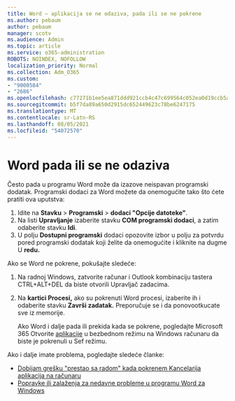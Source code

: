 ```yaml
---
title: Word – aplikacija se ne odaziva, pada ili se ne pokrene
ms.author: pebaum
author: pebaum
manager: scotv
ms.audience: Admin
ms.topic: article
ms.service: o365-administration
ROBOTS: NOINDEX, NOFOLLOW
localization_priority: Normal
ms.collection: Adm_O365
ms.custom:
- "9000584"
- "2686"
ms.openlocfilehash: c77271b1ee5ea871ddd921ccb4c47c699564c052ea0d19ccb5aabec2cfb5edc3
ms.sourcegitcommit: b5f7da89a650d2915dc652449623c78be6247175
ms.translationtype: MT
ms.contentlocale: sr-Latn-RS
ms.lasthandoff: 08/05/2021
ms.locfileid: "54072570"
---
```

# <a name="word-crashes-or-doesnt-respond"></a>Word pada ili se ne odaziva

Često pada u programu Word može da izazove neispavan programski dodatak. Programski dodaci za Word možete da onemogućite tako što ćete pratiti ova uputstva:

1. Idite na **Stavku**  >  **Programski**  >  **dodaci "Opcije datoteke"**.
2. Na listi **Upravljanje** izaberite stavku **COM programski dodaci**, a zatim odaberite stavku **Idi**.
3. U polju **Dostupni programski** dodaci opozovite izbor u polju za potvrdu pored programski dodatak koji želite da onemogućite i kliknite na dugme U **redu.**

Ako se Word ne pokrene, pokušajte sledeće:

1.   Na radnoj Windows, zatvorite računar i Outlook kombinaciju tastera CTRL+ALT+DEL da biste otvorili Upravljač zadacima. 
2. Na **kartici Procesi,** ako su pokrenuti Word procesi, izaberite ih i odaberite stavku **Završi zadatak.** Preporučuje se i da ponovootkucate sve iz memorije.

    Ako Word i dalje pada ili prekida kada se pokrene, pogledajte Microsoft 365 Otvorite [aplikacije](https://support.office.com/article/Open-Office-apps-in-safe-mode-on-a-Windows-PC-dedf944a-5f4b-4afb-a453-528af4f7ac72) u bezbednom režimu na Windows računaru da biste je pokrenuli u Sef režimu.

Ako i dalje imate problema, pogledajte sledeće članke: 
- [Dobijam grešku "prestao sa radom" kada pokrenem Kancelarija aplikacija na računaru](https://support.office.com/article/52bd7985-4e99-4a35-84c8-2d9b8301a2fa)
- [Popravke ili zalaženja za nedavne probleme u programu Word za Windows](https://support.office.com/article/bf6bf17c-2807-4871-83ce-e337ae8f0b86)